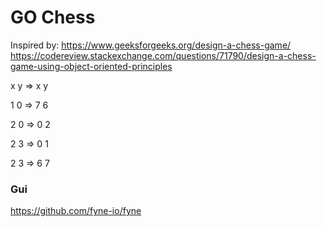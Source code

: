 # GO Chess

Inspired by: https://www.geeksforgeeks.org/design-a-chess-game/
https://codereview.stackexchange.com/questions/71790/design-a-chess-game-using-object-oriented-principles

x y => x y

1 0 => 7 6

2 0 => 0 2

2 3 => 0 1

2 3 => 6 7

### Gui

https://github.com/fyne-io/fyne
